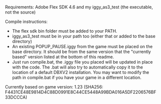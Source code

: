 Requirements: Adobe Flex SDK 4.6 and my iggy_as3_test (the executable, not the source)

Compile instructions: <br>
- The flex sdk bin folder must be added to your PATH. <br>
- iggy_as3_test must be in your path too (either that or added to the base directory) <br>
- An existing POPUP_PAUSE.iggy from the game must be placed on the base directory. It should be from the same version that the "currently based" version listed at the bottom of this readme. <br>
- Just run compile.bat, the .iggy file you placed will be updated in place with the code. The .bat will also try to automatically copy it to the location of a default DBXV2 installation. You may want to modify the path in compile.bat if you have your game in a different location. <br>

Currently based on game version: 1.23 (SHA256: F4431CE48E9814D4C88D0991E8C44CE5448A99BDA016A5DF2206576BF33DCCCA)